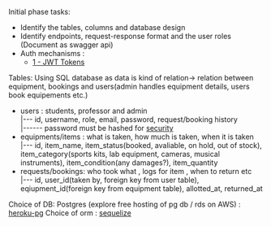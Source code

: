 Initial phase tasks:

- Identify the tables, columns and database design 
- Identify endpoints, request-response format and the user roles (Document as swagger api)
- Auth mechanisms :
   - [1 - JWT Tokens](https://codewithpawan.medium.com/authentication-and-authorization-in-node-js-a-comprehensive-guide-2755b57dce27)

Tables:
Using SQL database as data is kind of relation-> relation between equipment, bookings and users(admin handles equipment details, users book equipements etc.)
-  users : students, professor and admin
<br>|--- id, username, role, email, password, request/booking history
<br>|------ password must be hashed for [security](https://docs.vultr.com/how-to-securely-store-passwords-using-postgresql)
- equipments/items : what is taken, how much is taken, when it is taken
<br>|--- id, item_name, item_status(booked, avaliable, on hold, out of stock), item_category(sports kits, lab equipment, cameras, musical instruments), item_condition(any damages?), item_quantity
- requests/bookings: who took what , logs for item , when to return etc
<br>|--- id, user_id(taken by, foreign key from user table), eqiupment_id(foreign key from equipment table), allotted_at, returned_at

Choice of DB: Postgres (explore free hosting of pg db / rds on AWS) : [heroku-pg](https://www.heroku.com/postgres/)
Choice of orm : [sequelize](https://sequelize.org/docs/v6/)

